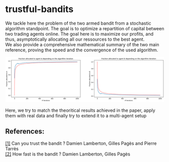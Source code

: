 # trustful-bandits

We tackle here the problem of the two armed bandit from a stochastic algorithm standpoint. The goal is to optimize a repartition of capital between two trading agents online. The goal here is to maximize our profits, and thus, asymptotically allocating all our ressources to the best agent.  
We also provide a comprehensive mathematical summary of the two main reference, proving the speed and the convergence of the used algorithm.


![](data/speed.png)


Here, we try to match the theoritical results achieved in the paper, apply them with real data and finally try to extend it to a multi-agent setup  

## References: 
<a href='https://arxiv.org/abs/math/0407128v1 '>[1]</a> Can you trust the bandit ? Damien Lamberton, Gilles Pagès and Pierre Tarrès  
<a href='https://arxiv.org/abs/math/0510351'>[2]</a> How fast is the bandit ? Damien Lamberton, Gilles Pagès